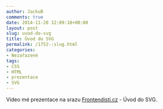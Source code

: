 ```yaml
---
author: JackuB
comments: true
date: 2014-11-28 12:09:18+00:00
layout: post
slug: uvod-do-svg
title: Úvod do SVG
permalink: /1752-:slug.html
categories:
- Nezařazené
tags:
- CSS
- HTML
- prezentace
- SVG
---
```


Video mé prezentace na srazu [Frontendisti.cz](http://frontendisti.cz) - Úvod do SVG.

<amp-youtube data-videoid="gGO0hjSlHis" layout="responsive" width="480" height="270"></amp-youtube>
